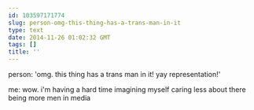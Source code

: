 ```yaml
---
id: 103597171774
slug: person-omg-this-thing-has-a-trans-man-in-it
type: text
date: 2014-11-26 01:02:32 GMT
tags: []
title: ''
---
```


person: 'omg. this thing has a trans man in it\! yay representation\!'

me: wow. i'm having a hard time imagining myself caring less about there being more men in media